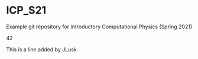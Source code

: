 # ICP_S21
Example git repository for Introductory Computational Physics (Spring 2021)

42

This is a line added by JLusk